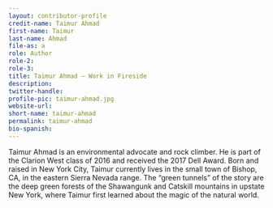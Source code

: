 ```yaml
---
layout: contributor-profile
credit-name: Taimur Ahmad
first-name: Taimur
last-name: Ahmad
file-as: a
role: Author
role-2:
role-3:
title: Taimur Ahmad — Work in Fireside
description:
twitter-handle:
profile-pic: taimur-ahmad.jpg
website-url:
short-name: taimur-ahmad
permalink: taimur-ahmad
bio-spanish:
---
```

Taimur Ahmad is an environmental advocate and rock climber. He is part of the Clarion West class of 2016 and received the 2017 Dell Award. Born and raised in New York City, Taimur currently lives in the small town of Bishop, CA, in the eastern Sierra Nevada range. The “green tunnels” of the story are the deep green forests of the Shawangunk and Catskill mountains in upstate New York, where Taimur first learned about the magic of the natural world.
